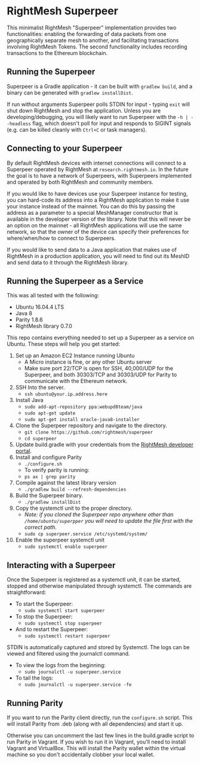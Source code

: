 # RightMesh Superpeer

This minimalist RightMesh "Superpeer" implementation provides two functionalities: enabling the forwarding of data packets from one geographically separate mesh to another, and facilitating transactions involving RightMesh Tokens. The second functionality includes recording transactions to the Ethereum blockchain.

## Running the Superpeer

Superpeer is a Gradle application - it can be built with `gradlew build`, and a binary can be generated with `gradlew installDist`.

If run without arguments Superpeer polls STDIN for input - typing `exit` will shut down RightMesh and stop the application. Unless you are developing/debugging, you will likely want to run Superpeer with the `-h | --headless` flag, which doesn't poll for input and responds to SIGINT signals (e.g. can be killed cleanly with `Ctrl+C` or task managers).

## Connecting to your Superpeer

By default RightMesh devices with internet connections will connect to a Superpeer operated by RightMesh at `research.rightmesh.io`. In the future the goal is to have a network of Superpeers, with Superpeers implemented and operated by both RightMesh and community members.

If you would like to have devices use your Superpeer instance for testing, you can hard-code its address into a RightMesh application to make it use your instance instead of the mainnet. You can do this by passing the address as a parameter to a special MeshManager constructor that is available in the developer version of the library. Note that this will never be an option on the mainnet - all RightMesh applications will use the same network, so that the owner of the device can specify their preferences for where/when/how to connect to Superpeers.

If you would like to send data to a Java application that makes use of RightMesh in a production application, you will need to find out its MeshID and send data to it through the RightMesh library.

## Running the Superpeer as a Service

This was all tested with the following:
* Ubuntu 16.04.4 LTS
* Java 8
* Parity 1.8.6
* RightMesh library 0.7.0

This repo contains everything needed to set up a Superpeer as a service on Ubuntu. These steps will help you get started:

1. Set up an Amazon EC2 Instance running Ubuntu
    - A Micro instance is fine, or any other Ubuntu server
    - Make sure port 22/TCP is open for SSH, 40,000/UDP for the Superpeer, and both 30303/TCP and 30303/UDP for Parity to communicate with the Ethereum network.
2. SSH Into the server.
    - `ssh ubuntu@your.ip.address.here`
3. Install Java
    - `sudo add-apt-repository ppa:webupd8team/java`
    - `sudo apt-get update`
    - `sudo apt-get install oracle-java8-installer`
4. Clone the Superpeer repository and navigate to the directory.
    - `git clone https://github.com/rightmesh/superpeer`
    - `cd superpeer`
5. Update build.gradle with your credentials from the [RightMesh developer portal](https://developer.rightmesh.io/keys/).
6. Install and configure Parity
    - `./configure.sh`
    - To verify parity is running:
    - `ps ax | grep parity`
7. Compile against the latest library version
    - `./gradlew build --refresh-dependencies`
8. Build the Superpeer binary.
    - `./gradlew installDist`
9. Copy the systemctl unit to the proper directory.
    - _Note: if you cloned the Superpeer repo anywhere other than `/home/ubuntu/superpper` you will need to update the file first with the correct path._
    - `sudo cp superpeer.service /etc/systemd/system/`
10. Enable the superpeer systemctl unit
    - `sudo systemctl enable superpeer`

## Interacting with a Superpeer

Once the Superpeer is registered as a systemctl unit, it can be started, stopped and otherwise manipulated through systemctl. The commands are straightforward:

- To start the Superpeer:
    - `sudo systemctl start superpeer`
- To stop the Superpeer:
    - `sudo systemctl stop superpeer`
- And to restart the Superpeer:
    - `sudo systemctl restart superpeer`

STDIN is automatically captured and stored by Systemctl. The logs can be viewed and filtered using the journalctl command.

- To view the logs from the beginning:
    - `sudo journalctl -u superpeer.service`
- To tail the logs:
    - `sudo journalctl -u superpeer.service -fe`


## Running Parity

If you want to run the Parity client directly, run the `configure.sh`
script. This will install Parity from .deb (along with all dependencies)
and start it up.

Otherwise you can uncomment the last few lines in the 
build.gradle script to run Parity in Vagrant. If you wish to run it
in Vagrant, you'll need to install Vagrant and VirtualBox. This will
install the Parity wallet within the virtual machine so you don't accidentally
clobber your local wallet.
